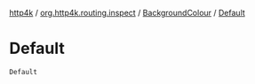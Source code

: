 [http4k](../../index.md) / [org.http4k.routing.inspect](../index.md) / [BackgroundColour](index.md) / [Default](./-default.md)

# Default

`Default`